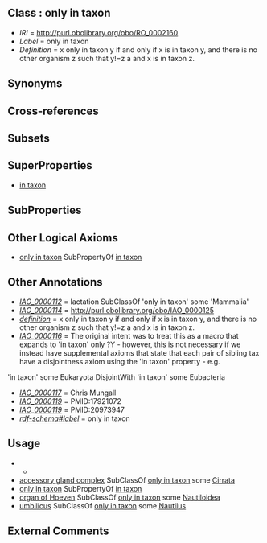 
## Class : only in taxon

 * *IRI* = http://purl.obolibrary.org/obo/RO_0002160
 * *Label* = only in taxon
 * *Definition* = x only in taxon y if and only if x is in taxon y, and there is no other organism z such that y!=z a and x is in taxon z.

## Synonyms


## Cross-references


## Subsets


## SuperProperties

 * [in taxon](../../RO/62/RO_0002162.md)

## SubProperties


## Other Logical Axioms

 * [only in taxon](../../RO/60/RO_0002160.md) SubPropertyOf [in taxon](../../RO/62/RO_0002162.md)

## Other Annotations

 * *[IAO_0000112](../../IAO/12/IAO_0000112.md)* = lactation SubClassOf 'only in taxon' some 'Mammalia'
 * *[IAO_0000114](../../IAO/14/IAO_0000114.md)* = http://purl.obolibrary.org/obo/IAO_0000125
 * *[definition](../../IAO/15/IAO_0000115.md)* = x only in taxon y if and only if x is in taxon y, and there is no other organism z such that y!=z a and x is in taxon z.
 * *[IAO_0000116](../../IAO/16/IAO_0000116.md)* = The original intent was to treat this as a macro that expands to 'in taxon' only ?Y - however, this is not necessary if we instead have supplemental axioms that state that each pair of sibling tax have a disjointness axiom using the 'in taxon' property - e.g.

 'in taxon' some Eukaryota DisjointWith 'in taxon' some Eubacteria
 * *[IAO_0000117](../../IAO/17/IAO_0000117.md)* = Chris Mungall
 * *[IAO_0000119](../../IAO/19/IAO_0000119.md)* = PMID:17921072
 * *[IAO_0000119](../../IAO/19/IAO_0000119.md)* = PMID:20973947
 * *[rdf-schema#label](../../el/rdf-schema#label.md)* = only in taxon

## Usage

 * -
 * [accessory gland complex](../../CEPH/04/CEPH_0000004.md) SubClassOf [only in taxon](../../RO/60/RO_0002160.md) some [Cirrata](../../NCBITaxon/43/NCBITaxon_61743.md)
 * [only in taxon](../../RO/60/RO_0002160.md) SubPropertyOf [in taxon](../../RO/62/RO_0002162.md)
 * [organ of Hoeven](../../CEPH/68/CEPH_0001068.md) SubClassOf [only in taxon](../../RO/60/RO_0002160.md) some [Nautiloidea](../../NCBITaxon/77/NCBITaxon_32577.md)
 * [umbilicus](../../CEPH/39/CEPH_0001039.md) SubClassOf [only in taxon](../../RO/60/RO_0002160.md) some [Nautilus](../../NCBITaxon/72/NCBITaxon_34572.md)

## External Comments

